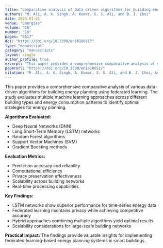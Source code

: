 ```yaml
---
title: "Comparative analysis of data-driven algorithms for building energy planning via federated learning"
authors: "M. Ali, A. K. Singh, A. Kumar, S. S. Ali, and B. J. Choi"
date: 2023-01-01
venue: "Energies"
volume: "16"
number: "18"
pages: "6517"
doi: "https://doi.org/10.3390/en16186517"
type: "manuscript"
category: "manuscripts"
layout: single
author_profile: true
excerpt: "This paper provides a comprehensive comparative analysis of various data-driven algorithms for building energy planning using federated learning, evaluating their performance across different building types and energy consumption patterns."
paperurl: "https://doi.org/10.3390/en16186517"
citation: "M. Ali, A. K. Singh, A. Kumar, S. S. Ali, and B. J. Choi, &quot;Comparative analysis of data-driven algorithms for building energy planning via federated learning,&quot; Energies, vol. 16, no. 18, p. 6517, 2023."
---
```


This paper provides a comprehensive comparative analysis of various data-driven algorithms for building energy planning using federated learning. The study evaluates multiple machine learning approaches across different building types and energy consumption patterns to identify optimal strategies for energy planning.

**Algorithms Evaluated:**
- Deep Neural Networks (DNN)
- Long Short-Term Memory (LSTM) networks
- Random Forest algorithms
- Support Vector Machines (SVM)
- Gradient Boosting methods

**Evaluation Metrics:**
- Prediction accuracy and reliability
- Computational efficiency
- Privacy preservation effectiveness
- Scalability across building networks
- Real-time processing capabilities

**Key Findings:**
- LSTM networks show superior performance for time-series energy data
- Federated learning maintains privacy while achieving competitive accuracy
- Hybrid approaches combining multiple algorithms yield optimal results
- Scalability considerations for large-scale building networks

**Practical Impact:** The findings provide valuable insights for implementing federated learning-based energy planning systems in smart buildings. 